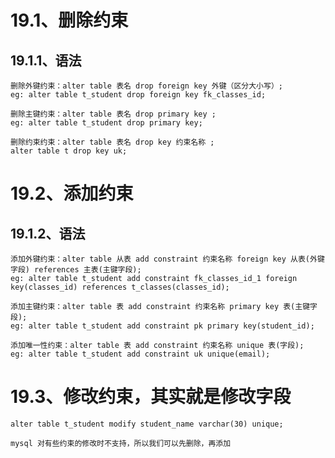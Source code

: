 # 19.1、删除约束

## 19.1.1、语法

    删除外键约束：alter table 表名 drop foreign key 外键（区分大小写）;
    eg: alter table t_student drop foreign key fk_classes_id;

    删除主键约束：alter table 表名 drop primary key ;
    eg: alter table t_student drop primary key;

    删除约束约束：alter table 表名 drop key 约束名称 ;
    alter table t drop key uk;


# 19.2、添加约束

## 19.1.2、语法

    添加外键约束：alter table 从表 add constraint 约束名称 foreign key 从表(外键字段) references 主表(主键字段);
    eg: alter table t_student add constraint fk_classes_id_1 foreign key(classes_id) references t_classes(classes_id);

    添加主键约束：alter table 表 add constraint 约束名称 primary key 表(主键字段);
    eg: alter table t_student add constraint pk primary key(student_id);

    添加唯一性约束：alter table 表 add constraint 约束名称 unique 表(字段);
    eg: alter table t_student add constraint uk unique(email);

# 19.3、修改约束，其实就是修改字段

    alter table t_student modify student_name varchar(30) unique;

    mysql 对有些约束的修改时不支持，所以我们可以先删除，再添加

    